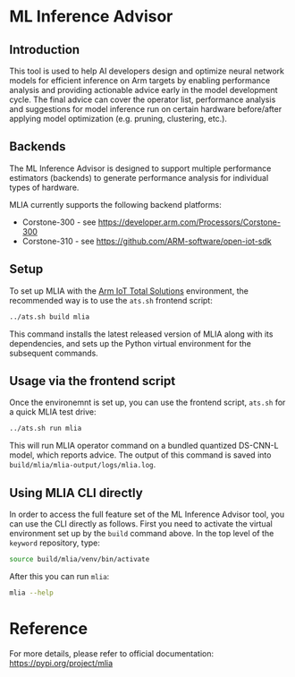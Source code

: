 # ML Inference Advisor

## Introduction

This tool is used to help AI developers design and optimize neural network
models for efficient inference on Arm targets by enabling performance analysis
and providing actionable advice early in the model development cycle. The final
advice can cover the operator list, performance analysis and suggestions for
model inference run on certain hardware before/after applying model optimization
(e.g. pruning, clustering, etc.).

## Backends

The ML Inference Advisor is designed to support multiple performance
estimators (backends) to generate performance analysis for individual
types of hardware.

MLIA currently supports the following backend platforms:
* Corstone-300 - see https://developer.arm.com/Processors/Corstone-300
* Corstone-310 - see https://github.com/ARM-software/open-iot-sdk

## Setup

To set up MLIA with the [Arm IoT Total Solutions](https://www.arm.com/solutions/iot/total-solutions-iot) environment,
the recommended way is to use the `ats.sh` frontend script:

```bash
../ats.sh build mlia
```
This command installs the latest released version of MLIA along with its dependencies, and sets up the Python
virtual environment for the subsequent commands.

## Usage via the frontend script

Once the environemnt is set up, you can use the frontend script, `ats.sh` for a quick MLIA test drive:

```bash
../ats.sh run mlia
```

This will run MLIA operator command on a bundled quantized DS-CNN-L model, which reports advice.
The output of this command is saved into `build/mlia/mlia-output/logs/mlia.log`.

## Using MLIA CLI directly

In order to access the full feature set of the ML Inference Advisor tool, you can use the CLI directly as follows.
First you need to activate the virtual environment set up by the `build` command above.
In the top level of the `keyword` repository, type:

```bash
source build/mlia/venv/bin/activate
```

After this you can run `mlia`:

```bash
mlia --help
```

# Reference

For more details, please refer to official documentation: https://pypi.org/project/mlia
